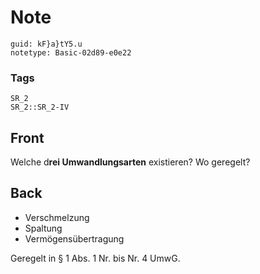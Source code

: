 # Note
```
guid: kF}a}tY5.u
notetype: Basic-02d89-e0e22
```

### Tags
```
SR_2
SR_2::SR_2-IV
```

## Front
Welche d<b>rei Umwandlungsarten</b> existieren? Wo geregelt?

## Back
<ul>
  <li>Verschmelzung
  <li>Spaltung
  <li>Vermögensübertragung
</ul>
<div>
  Geregelt in § 1 Abs. 1 Nr. bis Nr. 4 UmwG.
</div>
